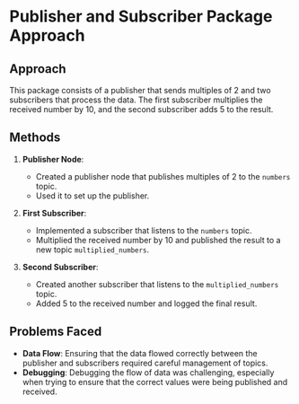 # Publisher and Subscriber Package Approach

## Approach
This package consists of a publisher that sends multiples of 2 and two subscribers that process the data. The first subscriber multiplies the received number by 10, and the second subscriber adds 5 to the result.

## Methods
1. **Publisher Node**: 
   - Created a publisher node that publishes multiples of 2 to the `numbers` topic.
   - Used it to set up the publisher.

2. **First Subscriber**: 
   - Implemented a subscriber that listens to the `numbers` topic.
   - Multiplied the received number by 10 and published the result to a new topic `multiplied_numbers`.

3. **Second Subscriber**: 
   - Created another subscriber that listens to the `multiplied_numbers` topic.
   - Added 5 to the received number and logged the final result.

## Problems Faced
- **Data Flow**: Ensuring that the data flowed correctly between the publisher and subscribers required careful management of topics.
- **Debugging**: Debugging the flow of data was challenging, especially when trying to ensure that the correct values were being published and received.
